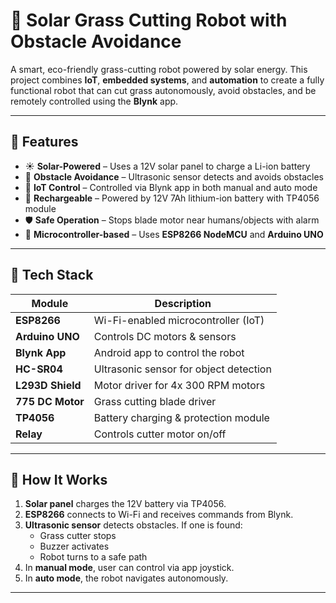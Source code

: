 # 🌿 Solar Grass Cutting Robot with Obstacle Avoidance

A smart, eco-friendly grass-cutting robot powered by solar energy. This project combines **IoT**, **embedded systems**, and **automation** to create a fully functional robot that can cut grass autonomously, avoid obstacles, and be remotely controlled using the **Blynk** app.

---

## 📌 Features

- ☀️ **Solar-Powered** – Uses a 12V solar panel to charge a Li-ion battery
- 🤖 **Obstacle Avoidance** – Ultrasonic sensor detects and avoids obstacles
- 📱 **IoT Control** – Controlled via Blynk app in both manual and auto mode
- 🔋 **Rechargeable** – Powered by 12V 7Ah lithium-ion battery with TP4056 module
- 🛡️ **Safe Operation** – Stops blade motor near humans/objects with alarm
- 🧠 **Microcontroller-based** – Uses **ESP8266 NodeMCU** and **Arduino UNO**

---

## 🧠 Tech Stack

| Module         | Description                          |
|----------------|--------------------------------------|
| **ESP8266**    | Wi-Fi-enabled microcontroller (IoT)  |
| **Arduino UNO**| Controls DC motors & sensors         |
| **Blynk App**  | Android app to control the robot     |
| **HC-SR04**    | Ultrasonic sensor for object detection |
| **L293D Shield** | Motor driver for 4x 300 RPM motors |
| **775 DC Motor**| Grass cutting blade driver          |
| **TP4056**     | Battery charging & protection module |
| **Relay**      | Controls cutter motor on/off         |

---

## 🔧 How It Works

1. **Solar panel** charges the 12V battery via TP4056.
2. **ESP8266** connects to Wi-Fi and receives commands from Blynk.
3. **Ultrasonic sensor** detects obstacles. If one is found:
   - Grass cutter stops
   - Buzzer activates
   - Robot turns to a safe path
4. In **manual mode**, user can control via app joystick.
5. In **auto mode**, the robot navigates autonomously.

---


